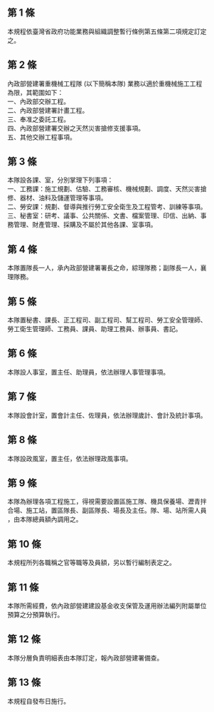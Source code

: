第 1 條
-------
本規程依臺灣省政府功能業務與組織調整暫行條例第五條第二項規定訂定  
之。

第 2 條
-------
內政部營建署重機械工程隊 (以下簡稱本隊) 業務以適於重機械施工工程  
為限，其範圍如下：  
一、內政部交辦工程。  
二、內政部營建署計畫工程。  
三、奉准之委託工程。  
四、內政部營建署交辦之天然災害搶修支援事項。  
五、其他交辦工程事項。

第 3 條
-------
本隊設各課、室，分別掌理下列事項：  
一、工務課：施工規劃、估驗、工務審核、機械規劃、調度、天然災害搶  
    修、器材、油料及儲運管理等事項。  
二、勞安課：規劃、督導與推行勞工安全衛生及工程管考、訓練等事項。   
三、秘書室：研考、議事、公共關係、文書、檔案管理、印信、出納、事  
    務管理、財產管理、採購及不屬於其他各課、室事項。

第 4 條
-------
本隊置隊長一人，承內政部營建署署長之命，綜理隊務；副隊長一人，襄  
理隊務。

第 5 條
-------
本隊置秘書、課長、正工程司、副工程司、幫工程司、勞工安全管理師、  
勞工衛生管理師、工務員、課員、助理工務員、辦事員、書記。

第 6 條
-------
本隊設人事室，置主任、助理員，依法辦理人事管理事項。

第 7 條
-------
本隊設會計室，置會計主任、佐理員，依法辦理歲計、會計及統計事項。

第 8 條
-------
本隊設政風室，置主任，依法辦理政風事項。

第 9 條
-------
本隊為辦理各項工程施工，得視需要設置區施工隊、機具保養場、瀝青拌  
合場、施工站，置區隊長、副區隊長、場長及主任。隊、場、站所需人員  
，由本隊總員額內調用之。

第 10 條
--------
本規程所列各職稱之官等職等及員額，另以暫行編制表定之。

第 11 條
--------
本隊所需經費，依內政部營建建設基金收支保管及運用辦法編列附屬單位  
預算之分預算執行。

第 12 條
--------
本隊分層負責明細表由本隊訂定，報內政部營建署備查。

第 13 條
--------
本規程自發布日施行。

